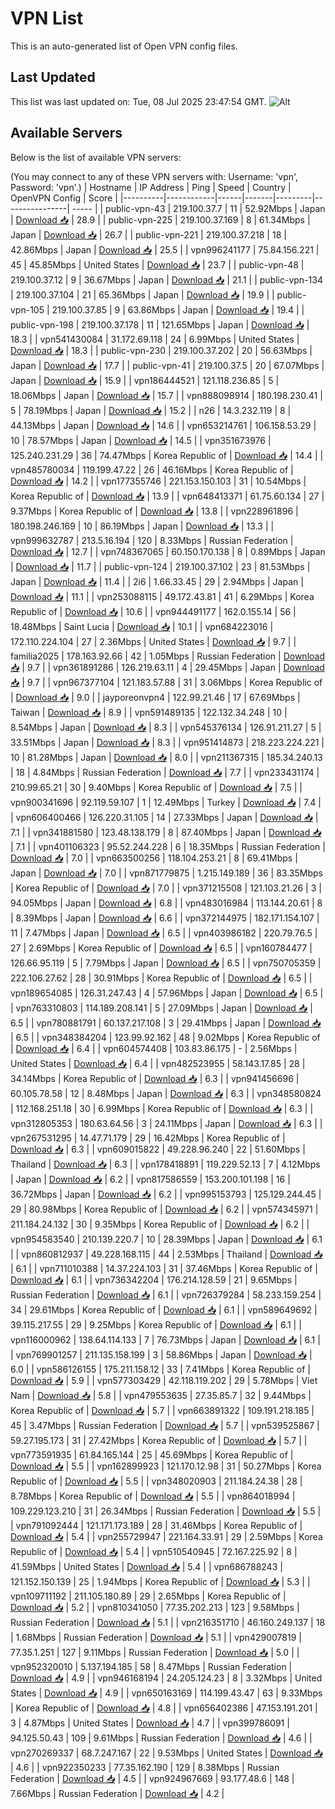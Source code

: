 # VPN List

This is an auto-generated list of Open VPN config files.

## Last Updated

This list was last updated on: Tue, 08 Jul 2025 23:47:54 GMT.
![Alt](https://repobeats.axiom.co/api/embed/186b98318ef1479477931607c1ad7d823f12451f.svg "Repobeats analytics image")

## Available Servers

Below is the list of available VPN servers:

(You may connect to any of these VPN servers with: Username: 'vpn', Password: 'vpn'.)
| Hostname | IP Address | Ping | Speed | Country | OpenVPN Config | Score |
|----------|------------|------|-------|---------|----------------| ----- |
| public-vpn-43 | 219.100.37.7 | 11 | 52.92Mbps | Japan | [Download 📥](./configs/server_0_JP.ovpn) | 28.9 |
| public-vpn-225 | 219.100.37.169 | 8 | 61.34Mbps | Japan | [Download 📥](./configs/server_1_JP.ovpn) | 26.7 |
| public-vpn-221 | 219.100.37.218 | 18 | 42.86Mbps | Japan | [Download 📥](./configs/server_2_JP.ovpn) | 25.5 |
| vpn996241177 | 75.84.156.221 | 45 | 45.85Mbps | United States | [Download 📥](./configs/server_3_US.ovpn) | 23.7 |
| public-vpn-48 | 219.100.37.12 | 9 | 36.67Mbps | Japan | [Download 📥](./configs/server_4_JP.ovpn) | 21.1 |
| public-vpn-134 | 219.100.37.104 | 21 | 65.36Mbps | Japan | [Download 📥](./configs/server_5_JP.ovpn) | 19.9 |
| public-vpn-105 | 219.100.37.85 | 9 | 63.86Mbps | Japan | [Download 📥](./configs/server_6_JP.ovpn) | 19.4 |
| public-vpn-198 | 219.100.37.178 | 11 | 121.65Mbps | Japan | [Download 📥](./configs/server_7_JP.ovpn) | 18.3 |
| vpn541430084 | 31.172.69.118 | 24 | 6.99Mbps | United States | [Download 📥](./configs/server_8_US.ovpn) | 18.3 |
| public-vpn-230 | 219.100.37.202 | 20 | 56.63Mbps | Japan | [Download 📥](./configs/server_9_JP.ovpn) | 17.7 |
| public-vpn-41 | 219.100.37.5 | 20 | 67.07Mbps | Japan | [Download 📥](./configs/server_10_JP.ovpn) | 15.9 |
| vpn186444521 | 121.118.236.85 | 5 | 18.06Mbps | Japan | [Download 📥](./configs/server_11_JP.ovpn) | 15.7 |
| vpn888098914 | 180.198.230.41 | 5 | 78.19Mbps | Japan | [Download 📥](./configs/server_12_JP.ovpn) | 15.2 |
| n26 | 14.3.232.119 | 8 | 44.13Mbps | Japan | [Download 📥](./configs/server_13_JP.ovpn) | 14.6 |
| vpn653214761 | 106.158.53.29 | 10 | 78.57Mbps | Japan | [Download 📥](./configs/server_14_JP.ovpn) | 14.5 |
| vpn351673976 | 125.240.231.29 | 36 | 74.47Mbps | Korea Republic of | [Download 📥](./configs/server_15_KR.ovpn) | 14.4 |
| vpn485780034 | 119.199.47.22 | 26 | 46.16Mbps | Korea Republic of | [Download 📥](./configs/server_16_KR.ovpn) | 14.2 |
| vpn177355746 | 221.153.150.103 | 31 | 10.54Mbps | Korea Republic of | [Download 📥](./configs/server_17_KR.ovpn) | 13.9 |
| vpn648413371 | 61.75.60.134 | 27 | 9.37Mbps | Korea Republic of | [Download 📥](./configs/server_18_KR.ovpn) | 13.8 |
| vpn228961896 | 180.198.246.169 | 10 | 86.19Mbps | Japan | [Download 📥](./configs/server_19_JP.ovpn) | 13.3 |
| vpn999632787 | 213.5.16.194 | 120 | 8.33Mbps | Russian Federation | [Download 📥](./configs/server_20_RU.ovpn) | 12.7 |
| vpn748367065 | 60.150.170.138 | 8 | 0.89Mbps | Japan | [Download 📥](./configs/server_21_JP.ovpn) | 11.7 |
| public-vpn-124 | 219.100.37.102 | 23 | 81.53Mbps | Japan | [Download 📥](./configs/server_22_JP.ovpn) | 11.4 |
| 2i6 | 1.66.33.45 | 29 | 2.94Mbps | Japan | [Download 📥](./configs/server_23_JP.ovpn) | 11.1 |
| vpn253088115 | 49.172.43.81 | 41 | 6.29Mbps | Korea Republic of | [Download 📥](./configs/server_24_KR.ovpn) | 10.6 |
| vpn944491177 | 162.0.155.14 | 56 | 18.48Mbps | Saint Lucia | [Download 📥](./configs/server_25_LC.ovpn) | 10.1 |
| vpn684223016 | 172.110.224.104 | 27 | 2.36Mbps | United States | [Download 📥](./configs/server_26_US.ovpn) | 9.7 |
| familia2025 | 178.163.92.66 | 42 | 1.05Mbps | Russian Federation | [Download 📥](./configs/server_27_RU.ovpn) | 9.7 |
| vpn361891286 | 126.219.63.11 | 4 | 29.45Mbps | Japan | [Download 📥](./configs/server_28_JP.ovpn) | 9.7 |
| vpn967377104 | 121.183.57.88 | 31 | 3.06Mbps | Korea Republic of | [Download 📥](./configs/server_29_KR.ovpn) | 9.0 |
| jayporeonvpn4 | 122.99.21.46 | 17 | 67.69Mbps | Taiwan | [Download 📥](./configs/server_30_TW.ovpn) | 8.9 |
| vpn591489135 | 122.132.34.248 | 10 | 8.54Mbps | Japan | [Download 📥](./configs/server_31_JP.ovpn) | 8.3 |
| vpn545376134 | 126.91.211.27 | 5 | 33.51Mbps | Japan | [Download 📥](./configs/server_32_JP.ovpn) | 8.3 |
| vpn951414873 | 218.223.224.221 | 10 | 81.28Mbps | Japan | [Download 📥](./configs/server_33_JP.ovpn) | 8.0 |
| vpn211367315 | 185.34.240.13 | 18 | 4.84Mbps | Russian Federation | [Download 📥](./configs/server_34_RU.ovpn) | 7.7 |
| vpn233431174 | 210.99.65.21 | 30 | 9.40Mbps | Korea Republic of | [Download 📥](./configs/server_35_KR.ovpn) | 7.5 |
| vpn900341696 | 92.119.59.107 | 1 | 12.49Mbps | Turkey | [Download 📥](./configs/server_36_TR.ovpn) | 7.4 |
| vpn606400466 | 126.220.31.105 | 14 | 27.33Mbps | Japan | [Download 📥](./configs/server_37_JP.ovpn) | 7.1 |
| vpn341881580 | 123.48.138.179 | 8 | 87.40Mbps | Japan | [Download 📥](./configs/server_38_JP.ovpn) | 7.1 |
| vpn401106323 | 95.52.244.228 | 6 | 18.35Mbps | Russian Federation | [Download 📥](./configs/server_39_RU.ovpn) | 7.0 |
| vpn663500256 | 118.104.253.21 | 8 | 69.41Mbps | Japan | [Download 📥](./configs/server_40_JP.ovpn) | 7.0 |
| vpn871779875 | 1.215.149.189 | 36 | 83.35Mbps | Korea Republic of | [Download 📥](./configs/server_41_KR.ovpn) | 7.0 |
| vpn371215508 | 121.103.21.26 | 3 | 94.05Mbps | Japan | [Download 📥](./configs/server_42_JP.ovpn) | 6.8 |
| vpn483016984 | 113.144.20.61 | 8 | 8.39Mbps | Japan | [Download 📥](./configs/server_43_JP.ovpn) | 6.6 |
| vpn372144975 | 182.171.154.107 | 11 | 7.47Mbps | Japan | [Download 📥](./configs/server_44_JP.ovpn) | 6.5 |
| vpn403986182 | 220.79.76.5 | 27 | 2.69Mbps | Korea Republic of | [Download 📥](./configs/server_45_KR.ovpn) | 6.5 |
| vpn160784477 | 126.66.95.119 | 5 | 7.79Mbps | Japan | [Download 📥](./configs/server_46_JP.ovpn) | 6.5 |
| vpn750705359 | 222.106.27.62 | 28 | 30.91Mbps | Korea Republic of | [Download 📥](./configs/server_47_KR.ovpn) | 6.5 |
| vpn189654085 | 126.31.247.43 | 4 | 57.96Mbps | Japan | [Download 📥](./configs/server_48_JP.ovpn) | 6.5 |
| vpn763310803 | 114.189.208.141 | 5 | 27.09Mbps | Japan | [Download 📥](./configs/server_49_JP.ovpn) | 6.5 |
| vpn780881791 | 60.137.217.108 | 3 | 29.41Mbps | Japan | [Download 📥](./configs/server_50_JP.ovpn) | 6.5 |
| vpn348384204 | 123.99.92.162 | 48 | 9.02Mbps | Korea Republic of | [Download 📥](./configs/server_51_KR.ovpn) | 6.4 |
| vpn604574408 | 103.83.86.175 | - | 2.56Mbps | United States | [Download 📥](./configs/server_52_US.ovpn) | 6.4 |
| vpn482523955 | 58.143.17.85 | 28 | 34.14Mbps | Korea Republic of | [Download 📥](./configs/server_53_KR.ovpn) | 6.3 |
| vpn941456696 | 60.105.78.58 | 12 | 8.48Mbps | Japan | [Download 📥](./configs/server_54_JP.ovpn) | 6.3 |
| vpn348580824 | 112.168.251.18 | 30 | 6.99Mbps | Korea Republic of | [Download 📥](./configs/server_55_KR.ovpn) | 6.3 |
| vpn312805353 | 180.63.64.56 | 3 | 24.11Mbps | Japan | [Download 📥](./configs/server_56_JP.ovpn) | 6.3 |
| vpn267531295 | 14.47.71.179 | 29 | 16.42Mbps | Korea Republic of | [Download 📥](./configs/server_57_KR.ovpn) | 6.3 |
| vpn609015822 | 49.228.96.240 | 22 | 51.60Mbps | Thailand | [Download 📥](./configs/server_58_TH.ovpn) | 6.3 |
| vpn178418891 | 119.229.52.13 | 7 | 4.12Mbps | Japan | [Download 📥](./configs/server_59_JP.ovpn) | 6.2 |
| vpn817586559 | 153.200.101.198 | 16 | 36.72Mbps | Japan | [Download 📥](./configs/server_60_JP.ovpn) | 6.2 |
| vpn995153793 | 125.129.244.45 | 29 | 80.98Mbps | Korea Republic of | [Download 📥](./configs/server_61_KR.ovpn) | 6.2 |
| vpn574345971 | 211.184.24.132 | 30 | 9.35Mbps | Korea Republic of | [Download 📥](./configs/server_62_KR.ovpn) | 6.2 |
| vpn954583540 | 210.139.220.7 | 10 | 28.39Mbps | Japan | [Download 📥](./configs/server_63_JP.ovpn) | 6.1 |
| vpn860812937 | 49.228.168.115 | 44 | 2.53Mbps | Thailand | [Download 📥](./configs/server_64_TH.ovpn) | 6.1 |
| vpn711010388 | 14.37.224.103 | 31 | 37.46Mbps | Korea Republic of | [Download 📥](./configs/server_65_KR.ovpn) | 6.1 |
| vpn736342204 | 176.214.128.59 | 21 | 9.65Mbps | Russian Federation | [Download 📥](./configs/server_66_RU.ovpn) | 6.1 |
| vpn726379284 | 58.233.159.254 | 34 | 29.61Mbps | Korea Republic of | [Download 📥](./configs/server_67_KR.ovpn) | 6.1 |
| vpn589649692 | 39.115.217.55 | 29 | 9.25Mbps | Korea Republic of | [Download 📥](./configs/server_68_KR.ovpn) | 6.1 |
| vpn116000962 | 138.64.114.133 | 7 | 76.73Mbps | Japan | [Download 📥](./configs/server_69_JP.ovpn) | 6.1 |
| vpn769901257 | 211.135.158.199 | 3 | 58.86Mbps | Japan | [Download 📥](./configs/server_70_JP.ovpn) | 6.0 |
| vpn586126155 | 175.211.158.12 | 33 | 7.41Mbps | Korea Republic of | [Download 📥](./configs/server_71_KR.ovpn) | 5.9 |
| vpn577303429 | 42.118.119.202 | 29 | 5.78Mbps | Viet Nam | [Download 📥](./configs/server_72_VN.ovpn) | 5.8 |
| vpn479553635 | 27.35.85.7 | 32 | 9.44Mbps | Korea Republic of | [Download 📥](./configs/server_73_KR.ovpn) | 5.7 |
| vpn663891322 | 109.191.218.185 | 45 | 3.47Mbps | Russian Federation | [Download 📥](./configs/server_74_RU.ovpn) | 5.7 |
| vpn539525867 | 59.27.195.173 | 31 | 27.42Mbps | Korea Republic of | [Download 📥](./configs/server_75_KR.ovpn) | 5.7 |
| vpn773591935 | 61.84.165.144 | 25 | 45.69Mbps | Korea Republic of | [Download 📥](./configs/server_76_KR.ovpn) | 5.5 |
| vpn162899923 | 121.170.12.98 | 31 | 50.27Mbps | Korea Republic of | [Download 📥](./configs/server_77_KR.ovpn) | 5.5 |
| vpn348020903 | 211.184.24.38 | 28 | 8.78Mbps | Korea Republic of | [Download 📥](./configs/server_78_KR.ovpn) | 5.5 |
| vpn864018994 | 109.229.123.210 | 31 | 26.34Mbps | Russian Federation | [Download 📥](./configs/server_79_RU.ovpn) | 5.5 |
| vpn791092444 | 121.171.173.189 | 28 | 31.46Mbps | Korea Republic of | [Download 📥](./configs/server_80_KR.ovpn) | 5.4 |
| vpn255729947 | 221.164.33.91 | 29 | 2.59Mbps | Korea Republic of | [Download 📥](./configs/server_81_KR.ovpn) | 5.4 |
| vpn510540945 | 72.167.225.92 | 8 | 41.59Mbps | United States | [Download 📥](./configs/server_82_US.ovpn) | 5.4 |
| vpn686788243 | 121.152.150.139 | 25 | 1.94Mbps | Korea Republic of | [Download 📥](./configs/server_83_KR.ovpn) | 5.3 |
| vpn109711192 | 211.105.180.89 | 29 | 2.65Mbps | Korea Republic of | [Download 📥](./configs/server_84_KR.ovpn) | 5.2 |
| vpn810341050 | 77.35.202.213 | 123 | 9.58Mbps | Russian Federation | [Download 📥](./configs/server_85_RU.ovpn) | 5.1 |
| vpn216351710 | 46.160.249.137 | 18 | 1.68Mbps | Russian Federation | [Download 📥](./configs/server_86_RU.ovpn) | 5.1 |
| vpn429007819 | 77.35.1.251 | 127 | 9.11Mbps | Russian Federation | [Download 📥](./configs/server_87_RU.ovpn) | 5.0 |
| vpn952320010 | 5.137.194.185 | 58 | 8.47Mbps | Russian Federation | [Download 📥](./configs/server_88_RU.ovpn) | 4.9 |
| vpn946168194 | 24.205.124.23 | 8 | 3.32Mbps | United States | [Download 📥](./configs/server_89_US.ovpn) | 4.9 |
| vpn650163169 | 114.199.43.47 | 63 | 9.33Mbps | Korea Republic of | [Download 📥](./configs/server_90_KR.ovpn) | 4.8 |
| vpn656402386 | 47.153.191.201 | 3 | 4.87Mbps | United States | [Download 📥](./configs/server_91_US.ovpn) | 4.7 |
| vpn399786091 | 94.125.50.43 | 109 | 9.61Mbps | Russian Federation | [Download 📥](./configs/server_92_RU.ovpn) | 4.6 |
| vpn270269337 | 68.7.247.167 | 22 | 9.53Mbps | United States | [Download 📥](./configs/server_93_US.ovpn) | 4.6 |
| vpn922350233 | 77.35.162.190 | 129 | 8.38Mbps | Russian Federation | [Download 📥](./configs/server_94_RU.ovpn) | 4.5 |
| vpn924967669 | 93.177.48.6 | 148 | 7.66Mbps | Russian Federation | [Download 📥](./configs/server_95_RU.ovpn) | 4.2 |
